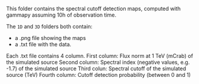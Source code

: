 This folder contains the spectral cutoff detection maps, computed with gammapy assuming 10h of observation time.

The `1D` and `3D` folders both contain:
- a .png file showing the maps
- a .txt file with the data.

Each .txt file contains 4 column.
First column: Flux norm at 1 TeV (mCrab) of the simulated source
Second column: Spectral index (negative values, e.g. -1.7) of the simulated source
Third colun: Spectral cutoff of the simulated source (TeV)
Fourth column: Cutoff detection probability (between 0 and 1)
